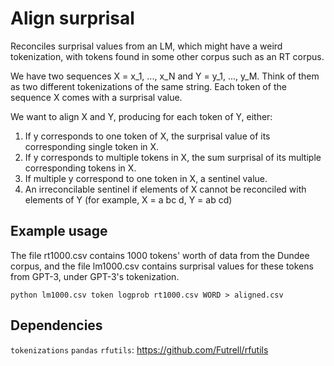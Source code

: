 # Align surprisal

Reconciles surprisal values from an LM, which might have a weird tokenization, with tokens found in some other corpus such as an RT corpus.

We have two sequences X = x_1, ..., x_N and Y = y_1, ..., y_M. Think of them as two different tokenizations of the same string. Each token of the sequence X comes with a surprisal value.

We want to align X and Y, producing for each token of Y, either:
1. If y corresponds to one token of X, the surprisal value of its corresponding single token in X.
2. If y corresponds to multiple tokens in X, the sum surprisal of its multiple corresponding tokens in X.
3. If multiple y correspond to one token in X, a sentinel value.
4. An irreconcilable sentinel if elements of X cannot be reconciled with elements of Y (for example,  X = a bc d, Y = ab cd)

## Example usage

The file rt1000.csv contains 1000 tokens' worth of data from the Dundee corpus, and the file lm1000.csv contains surprisal values for these tokens from GPT-3, under GPT-3's tokenization.

```{python}
python lm1000.csv token logprob rt1000.csv WORD > aligned.csv
```

## Dependencies

`tokenizations`
`pandas`
`rfutils`: https://github.com/Futrell/rfutils

